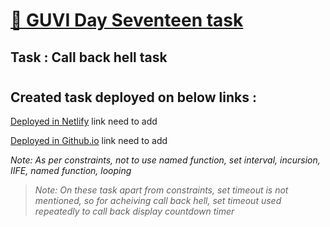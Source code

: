 # [🔗 GUVI Day Seventeen task]()

## Task : Call back hell task

#

## Created task deployed on below links :

<a href="" target="_blank">Deployed in Netlify</a> link need to add

<a href="" target="_blank">Deployed in Github.io</a> link need to add

<i>Note: As per constraints, not to use named function, set interval, incursion, IIFE, named function, looping</i>

> <i>Note: On these task apart from constraints, set timeout is not mentioned, so for acheiving call back hell, set timeout used repeatedly to call back display countdown timer </i>

#
